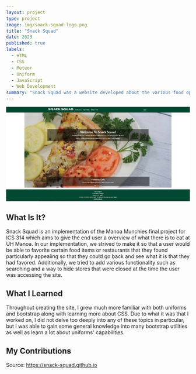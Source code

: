 ```yaml
---
layout: project
type: project
image: img/snack-squad-logo.png
title: "Snack Squad"
date: 2023
published: true
labels:
  - HTML
  - CSS
  - Meteor
  - Uniform
  - JavaScript
  - Web Development
summary: "Snack Squad was a website developed about the various food options available at UH Manoa that were created alongside Dustin Tomi, Payton Higa, and Nicolas Steger"
---
```

<div class="text-center p-4">
  <img class="img-fluid" src="../img/snack-squad.png">
</div>

<h2 id="What Is It?">What Is It?</h2>

Snack Squad is an implementation of the Manoa Munchies final project for ICS 314 which aims to give the end user a overview of what there is to eat at UH Manoa. In our implementation, we strived to make it so that a user would be able to favorite certain food items or restaurants that they found particularly appealing so that they could go back and see what it is that they had favored. Additionally, we tried to add various functionality such as searching and a way to hide stores that were closed at the time the user was accessing the site. 

<h2 id="What I Learned">What I Learned</h2>

Throughout creating the site, I grew much more familiar with both uniforms and bootstrap along with learning more about CSS. Due to what it was that I worked on, I did not delve too deeply into any of these topics in particular, but I was able to gain some general knowledge into many bootstrap utilities as well as learn a lot about uniforms' capabilities.

<h2 id="My Contributions">My Contributions</h2>






Source: <a href="https://github.com/snack-squad/snack-squad.github.io"><i class="large GitHub icon "></i>https://snack-squad.github.io</a>
